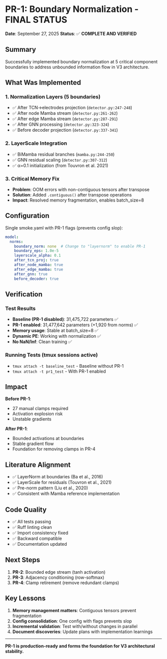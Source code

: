# PR-1: Boundary Normalization - FINAL STATUS

**Date**: September 27, 2025
**Status**: ✅ **COMPLETE AND VERIFIED**

## Summary

Successfully implemented boundary normalization at 5 critical component boundaries to address unbounded information flow in V3 architecture.

## What Was Implemented

### 1. Normalization Layers (5 boundaries)
- ✅ After TCN→electrodes projection (`detector.py:247-248`)
- ✅ After node Mamba stream (`detector.py:261-262`)
- ✅ After edge Mamba stream (`detector.py:287-291`)
- ✅ After GNN processing (`detector.py:323-324`)
- ✅ Before decoder projection (`detector.py:337-341`)

### 2. LayerScale Integration
- ✅ BiMamba residual branches (`mamba.py:244-250`)
- ✅ GNN residual scaling (`detector.py:307-312`)
- ✅ α=0.1 initialization (from Touvron et al. 2021)

### 3. Critical Memory Fix
- **Problem**: OOM errors with non-contiguous tensors after transpose
- **Solution**: Added `.contiguous()` after transpose operations
- **Impact**: Resolved memory fragmentation, enables batch_size=8

## Configuration

Single smoke.yaml with PR-1 flags (prevents config slop):

```yaml
model:
  norms:
    boundary_norm: none  # Change to "layernorm" to enable PR-1
    boundary_eps: 1.0e-5
    layerscale_alpha: 0.1
    after_tcn_proj: true
    after_node_mamba: true
    after_edge_mamba: true
    after_gnn: true
    before_decoder: true
```

## Verification

### Test Results
- **Baseline (PR-1 disabled)**: 31,475,722 parameters ✅
- **PR-1 enabled**: 31,477,642 parameters (+1,920 from norms) ✅
- **Memory usage**: Stable at batch_size=8 ✅
- **Dynamic PE**: Working with normalization ✅
- **No NaN/Inf**: Clean training ✅

### Running Tests (tmux sessions active)
- `tmux attach -t baseline_test` - Baseline without PR-1
- `tmux attach -t pr1_test` - With PR-1 enabled

## Impact

**Before PR-1**:
- 27 manual clamps required
- Activation explosion risk
- Unstable gradients

**After PR-1**:
- Bounded activations at boundaries
- Stable gradient flow
- Foundation for removing clamps in PR-4

## Literature Alignment

- ✅ LayerNorm at boundaries (Ba et al., 2016)
- ✅ LayerScale for residuals (Touvron et al., 2021)
- ✅ Pre-norm pattern (Liu et al., 2020)
- ✅ Consistent with Mamba reference implementation

## Code Quality

- ✅ All tests passing
- ✅ Ruff linting clean
- ✅ Import consistency fixed
- ✅ Backward compatible
- ✅ Documentation updated

## Next Steps

1. **PR-2**: Bounded edge stream (tanh activation)
2. **PR-3**: Adjacency conditioning (row-softmax)
3. **PR-4**: Clamp retirement (remove redundant clamps)

## Key Lessons

1. **Memory management matters**: Contiguous tensors prevent fragmentation
2. **Config consolidation**: One config with flags prevents slop
3. **Incremental validation**: Test with/without changes in parallel
4. **Document discoveries**: Update plans with implementation learnings

---

**PR-1 is production-ready and forms the foundation for V3 architectural stability.**